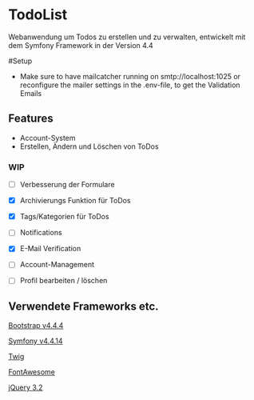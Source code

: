 # TodoList
Webanwendung um Todos zu erstellen und zu verwalten, entwickelt mit dem Symfony Framework in der Version 4.4

#Setup
- Make sure to have mailcatcher running on smtp://localhost:1025 or reconfigure the mailer settings in the .env-file, to get the Validation Emails

## Features
- Account-System
- Erstellen, Ändern und Löschen von ToDos

### WIP
- [ ] Verbesserung der Formulare

- [x] Archivierungs Funktion für ToDos

- [x] Tags/Kategorien für ToDos

- [ ] Notifications

- [x] E-Mail Verification

- [ ] Account-Management

- [ ] Profil bearbeiten / löschen

## Verwendete Frameworks etc.
[Bootstrap v4.4.4](https://getbootstrap.com/)

[Symfony v4.4.14](https://symfony.com/doc/current/index.html#gsc.tab=0)

[Twig](https://twig.symfony.com/)

[FontAwesome](https://fontawesome.com/)

[jQuery 3.2](https://jquery.com/)




